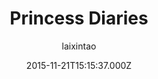 ---
title: Princess Diaries
github: https://github.com/laixintao/Princess-Diaries
demo: https://laixintao.github.io/Princess-Diaries.html
author: laixintao
ssg:
  - Jekyll
cms:
  - No Cms
date: 2015-11-21T15:15:37.000Z
github_branch: master
description: 👸 A jekyll theme.
stale: true
---